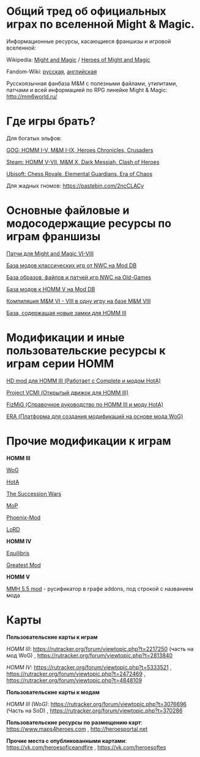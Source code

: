 # Общий тред об официальных играх по вселенной Might & Magic.

Информационные ресурсы, касающиеся франшизы и игровой вселенной:

Wikipedia: [Might and Magic](https://ru.wikipedia.org/wiki/Might_and_Magic) / [Heroes of Might and Magic](https://ru.wikipedia.org/wiki/Heroes_of_Might_and_Magic)

Fandom-Wiki: [русская](https://mightandmagic.fandom.com/ru/), [английская](https://mightandmagic.fandom.com/wiki/Main_Page)

Русскоязычная фанбаза M&M с полезными файлами, утилитами, патчами и всей информацией по RPG линейке Might & Magic: http://mm6world.ru/

# Где игры брать?

Для богатых эльфов:

[GOG: HOMM I-V, M&M I-IX, Heroes Chronicles, Crusaders](https://www.gog.com/games?page=1&sort=release_asc&search=might%20magic)

[Steam: HOMM V-VII, M&M X, Dark Messiah, Clash of Heroes](https://store.steampowered.com/publisher/ubisoft/list/35887/)

[Ubisoft: Chess Royale, Elemental Guardians, Era of Chaos](https://www.ubisoft.com/en-us/search?q=might%20magic)

Для жадных гномов: https://pastebin.com/2ncCLACy

# Основные файловые и модосодержащие ресурсы по играм франшизы

[Патчи для Might and Magic VI-VIII](https://grayface.github.io/mm/)

[База модов классических игр от NWC на Mod DB](https://www.moddb.com/company/new-world-computing)

[База образов, файлов и патчей игр NWC на Old-Games](https://www.old-games.ru/catalog/?gamename=might+magic)

[База модов к HOMM V на Mod DB](https://www.moddb.com/games/heroes-of-might-and-magic-5)

[Компиляция M&M VI - VIII в одну игру на базе M&M VIII](https://www.celestialheavens.com/forum/10/16657)

[База, содержащая новые замки для HOMM III](http://heroes3towns.com/)

# Модификации и иные пользовательские ресурсы к играм серии HOMM

[HD mod для HOMM III (Работает с Complete и модом HotA)](https://vk.com/homm3hd)

[Project VCMI (Открытый движок для HOMM III)](https://vk.com/vcmiofficial)

[FizMiG (Справочное руководство по HOMM III и моду HotA)](https://vk.com/fizmig)

[ERA (Платформа для создания модификаций на основе мода WoG)](https://vk.com/wog_era)

# Прочие модификации к играм

**HOMM III**

[WoG](https://vk.com/hommwog)

[HotA](https://vk.com/h3hota)

[The Succession Wars](https://vk.com/thesuccessionwarsmod)

[MoP](https://vk.com/club118013293)

[Phoenix-Mod](https://vk.com/phoenix_mod)

[LoRD](https://vk.com/id191632702?w=wall191632702_295%2Fall)

**HOMM IV**

[Equilibris](https://vk.com/heroes4)

[Greatest Mod](https://www.moddb.com/mods/greatest-mod)

**HOMM V**

[MMH 5.5 mod](https://www.moddb.com/mods/might-magic-heroes-55) - русификатор в графе addons, под строкой с названием мода

# Карты

**Пользовательские карты к играм**

*HOMM III*: https://rutracker.org/forum/viewtopic.php?t=2217250 (часть на мод WoG) , https://rutracker.org/forum/viewtopic.php?t=2813840

*HOMM IV*: https://rutracker.org/forum/viewtopic.php?t=5333521 , https://rutracker.org/forum/viewtopic.php?t=2472469 , https://rutracker.org/forum/viewtopic.php?t=4848109

**Пользовательские карты к модам**

*HOMM III (WoG)*: https://rutracker.org/forum/viewtopic.php?t=3076696 (Часть на SoD) , https://rutracker.org/forum/viewtopic.php?t=370286

**Пользовательские ресурсы по размещению карт**: https://www.maps4heroes.com , http://heroesportal.net

**Прочие места с опубликованными картами**: https://vk.com/heroesoficeandfire , https://vk.com/heroesoftes

[]()

[]()

[]()
